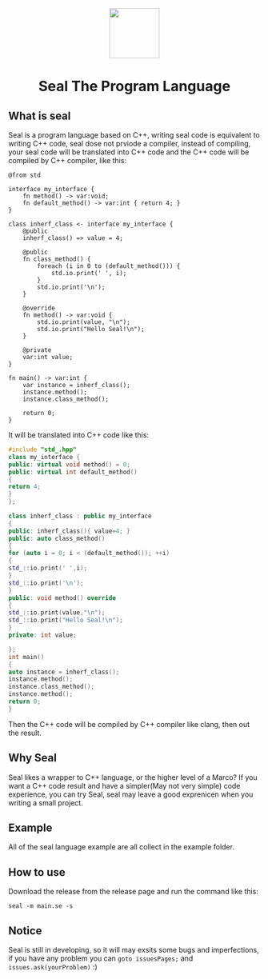 <div align=center>
    <image src="./images/icon.png"/ width="100">
    <h1>Seal The Program Language</h1>
</div>

## What is seal
Seal is a program language based on C++, writing seal code is equivalent to writing C++ code, seal dose not prviode a compiler, instead of compiling, your seal code will be translated into C++ code and the C++ code will be compiled by C++ compiler, like this:
```
@from std

interface my_interface {
    fn method() -> var:void;
    fn default_method() -> var:int { return 4; }
}

class inherf_class <- interface my_interface {
    @public
    inherf_class() => value = 4;

    @public
    fn class_method() {
        foreach (i in 0 to (default_method())) {
            std.io.print(' ', i);
        }
        std.io.print('\n');
    }

    @override
    fn method() -> var:void {
        std.io.print(value, "\n");
        std.io.print("Hello Seal!\n");
    }

    @private
    var:int value;
}

fn main() -> var:int {
    var instance = inherf_class();
    instance.method();
    instance.class_method();

    return 0;
}
```
It will be translated into C++ code like this:
```cpp
#include "std_.hpp"
class my_interface {
public: virtual void method() = 0;
public: virtual int default_method()
{
return 4;
}
};

class inherf_class : public my_interface 
{
public: inherf_class(){ value=4; }
public: auto class_method()
{
for (auto i = 0; i < (default_method()); ++i)
{
std_::io.print(' ',i);
}
std_::io.print('\n');
}
public: void method() override
{
std_::io.print(value,"\n");
std_::io.print("Hello Seal!\n");
}
private: int value;

};
int main()
{
auto instance = inherf_class();
instance.method();
instance.class_method();
instance.method();
return 0;
}

```
Then the C++ code will be compiled by C++ compiler like clang, then out the result.

## Why Seal
Seal likes a wrapper to C++ language, or the higher level of a Marco? If you want a C++ code result and have a simpler(May not very simple) code experience, you can try Seal, seal may leave a good exprenicen when you writing a small project.

## Example
All of the seal language example are all collect in the example folder.

## How to use
Download the release from the release page and run the command like this:
```
seal -m main.se -s
```

## Notice
Seal is still in developing, so it will may exsits some bugs and imperfections, if you have any problem you can `goto issuesPages;` and `issues.ask(yourProblem)` :)